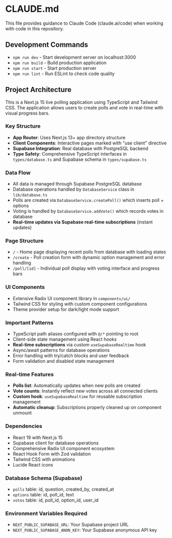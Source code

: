 # CLAUDE.md

This file provides guidance to Claude Code (claude.ai/code) when working with code in this repository.

## Development Commands

- `npm run dev` - Start development server on localhost:3000
- `npm run build` - Build production application
- `npm run start` - Start production server
- `npm run lint` - Run ESLint to check code quality

## Project Architecture

This is a Next.js 15 live polling application using TypeScript and Tailwind CSS. The application allows users to create polls and vote in real-time with visual progress bars.

### Key Structure
- **App Router**: Uses Next.js 13+ app directory structure
- **Client Components**: Interactive pages marked with "use client" directive
- **Supabase Integration**: Real database with PostgreSQL backend
- **Type Safety**: Comprehensive TypeScript interfaces in `types/database.ts` and Supabase schema in `types/supabase.ts`

### Data Flow
- All data is managed through Supabase PostgreSQL database
- Database operations handled by `DatabaseService` class in `lib/database.ts`
- Polls are created via `DatabaseService.createPoll()` which inserts poll + options
- Voting is handled by `DatabaseService.addVote()` which records votes in database
- **Real-time updates via Supabase real-time subscriptions** (instant updates)

### Page Structure
- `/` - Home page displaying recent polls from database with loading states
- `/create` - Poll creation form with dynamic option management and error handling
- `/poll/[id]` - Individual poll display with voting interface and progress bars

### UI Components
- Extensive Radix UI component library in `components/ui/`
- Tailwind CSS for styling with custom component configurations
- Theme provider setup for dark/light mode support

### Important Patterns
- TypeScript path aliases configured with `@/*` pointing to root
- Client-side state management using React hooks
- **Real-time subscriptions** via custom `useSupabaseRealtime` hook
- Async/await patterns for database operations
- Error handling with try/catch blocks and user feedback
- Form validation and disabled state management

### Real-time Features
- **Polls list**: Automatically updates when new polls are created
- **Vote counts**: Instantly reflect new votes across all connected clients
- **Custom hook**: `useSupabaseRealtime` for reusable subscription management
- **Automatic cleanup**: Subscriptions properly cleaned up on component unmount

### Dependencies
- React 19 with Next.js 15
- Supabase client for database operations
- Comprehensive Radix UI component ecosystem
- React Hook Form with Zod validation
- Tailwind CSS with animations
- Lucide React icons

### Database Schema (Supabase)
- `polls` table: id, question, created_by, created_at
- `options` table: id, poll_id, text
- `votes` table: id, poll_id, option_id, user_id

### Environment Variables Required
- `NEXT_PUBLIC_SUPABASE_URL`: Your Supabase project URL
- `NEXT_PUBLIC_SUPABASE_ANON_KEY`: Your Supabase anonymous API key